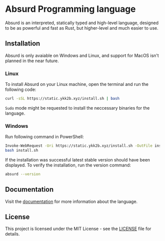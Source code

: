 # Absurd Programming language

Absurd is an interpreted, statically typed and high-level language, designed to be as powerful and fast as Rust, but higher-level and much easier to use.

## Installation

Absurd is only avaiable on Windows and Linux, and support for MacOS isn't planned in the near future.

### Linux

To install Absurd on your Linux machine, open the terminal and run the following code:

```sh
curl -sSL https://static.ykk2b.xyz/install.sh | bash
```

`Sudo` mode might be requested to install the neccessary binaries for the language.

### Windows

Run following command in PowerShell:

```sh
Invoke-WebRequest -Uri https://static.ykk2b.xyz/install.sh -OutFile install.sh
bash install.sh
```

If the installation was successful latest stable version should have been displayed. To verify the installation, run the version command:

```sh
absurd --version
```

## Documentation

Visit the [documentation](https://absurd.ykk2b.xyz/) for more information about the language.

## License

This project is licensed under the MIT License - see the [LICENSE](LICENSE) file for details.
